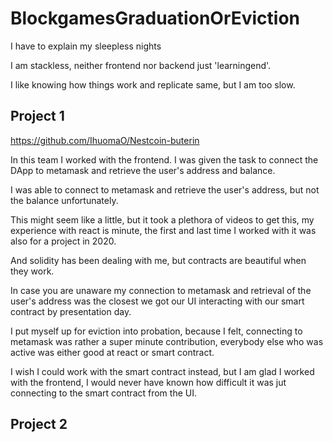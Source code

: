 # BlockgamesGraduationOrEviction
I have to explain my sleepless nights

I am stackless, neither frontend nor backend just 'learningend'.

I like knowing how things work and replicate same, but I am too slow.


<h2>Project 1</h2>


https://github.com/IhuomaO/Nestcoin-buterin

In this team I worked with the frontend. I was given the task to connect the DApp to metamask and retrieve the user's address and balance.

I was able to connect to metamask and retrieve the user's address, but not the balance unfortunately.

This might seem like a little, but it took a plethora of videos to get this, my experience with react is minute, the first and last time I worked with it was also for a project in 2020.

And solidity has been dealing with me, but contracts are beautiful when they work.

In case you are unaware my connection to metamask and  retrieval of the user's address was the closest we got our UI interacting with our smart contract by presentation day.

I put myself up for eviction into probation, because I felt, connecting to metamask was rather a super minute contribution, everybody else who was active was either good at react or smart contract.

I wish I could work with the smart contract instead, but I am glad I worked with the frontend, I would never have known how difficult it was jut connecting to the smart contract from the UI.





<h2>Project 2</h2>
